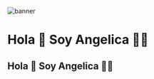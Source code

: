 ![banner](https://user-images.githubusercontent.com/70681219/173011681-e2f1a535-106d-4d99-a08f-c881d212577d.jpg)

# Hola 👋 Soy Angelica 👩‍💻
## Hola 👋 Soy Angelica 👩‍💻

<!--
**YessBlack/YessBlack** is a ✨ _special_ ✨ repository because its `README.md` (this file) appears on your GitHub profile.

Here are some ideas to get you started:

- 🔭 I’m currently working on ...
- 🌱 I’m currently learning ...
- 👯 I’m looking to collaborate on ...
- 🤔 I’m looking for help with ...
- 💬 Ask me about ...
- 📫 How to reach me: ...
- 😄 Pronouns: ...
- ⚡ Fun fact: ...
-->
